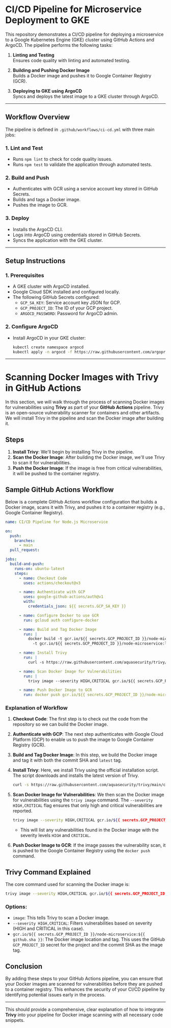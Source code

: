 # CI/CD Pipeline for Microservice Deployment to GKE

This repository demonstrates a CI/CD pipeline for deploying a microservice to a Google Kubernetes Engine (GKE) cluster using GitHub Actions and ArgoCD. The pipeline performs the following tasks:

1. **Linting and Testing**  
   Ensures code quality with linting and automated testing.

2. **Building and Pushing Docker Image**  
   Builds a Docker image and pushes it to Google Container Registry (GCR).

3. **Deploying to GKE using ArgoCD**  
   Syncs and deploys the latest image to a GKE cluster through ArgoCD.

---

## **Workflow Overview**

The pipeline is defined in `.github/workflows/ci-cd.yml` with three main jobs:

### 1. **Lint and Test**
- Runs `npm lint` to check for code quality issues.
- Runs `npm test` to validate the application through automated tests.

### 2. **Build and Push**
- Authenticates with GCR using a service account key stored in GitHub Secrets.
- Builds and tags a Docker image.
- Pushes the image to GCR.

### 3. **Deploy**
- Installs the ArgoCD CLI.
- Logs into ArgoCD using credentials stored in GitHub Secrets.
- Syncs the application with the GKE cluster.

---

## **Setup Instructions**

### 1. **Prerequisites**
- A GKE cluster with ArgoCD installed.
- Google Cloud SDK installed and configured locally.
- The following GitHub Secrets configured:
  - `GCP_SA_KEY`: Service account key JSON for GCP.
  - `GCP_PROJECT_ID`: The ID of your GCP project.
  - `ARGOCD_PASSWORD`: Password for ArgoCD admin.

### 2. **Configure ArgoCD**
- Install ArgoCD in your GKE cluster:
  ```bash
  kubectl create namespace argocd
  kubectl apply -n argocd -f https://raw.githubusercontent.com/argoproj/argo-cd/stable/manifests/install.yaml

---

# Scanning Docker Images with Trivy in GitHub Actions

In this section, we will walk through the process of scanning Docker images for vulnerabilities using **Trivy** as part of your **GitHub Actions** pipeline. Trivy is an open-source vulnerability scanner for containers and other artifacts. We will install Trivy in the pipeline and scan the Docker image after building it.

## Steps

1. **Install Trivy**: We'll begin by installing Trivy in the pipeline.
2. **Scan the Docker Image**: After building the Docker image, we'll use Trivy to scan it for vulnerabilities.
3. **Push the Docker Image**: If the image is free from critical vulnerabilities, it will be pushed to the container registry.

## Sample GitHub Actions Workflow

Below is a complete GitHub Actions workflow configuration that builds a Docker image, scans it with Trivy, and pushes it to a container registry (e.g., Google Container Registry).

```yaml
name: CI/CD Pipeline for Node.js Microservice

on:
  push:
    branches:
      - main
  pull_request:

jobs:
  build-and-push:
    runs-on: ubuntu-latest
    steps:
      - name: Checkout Code
        uses: actions/checkout@v3

      - name: Authenticate with GCP
        uses: google-github-actions/auth@v1
        with:
          credentials_json: ${{ secrets.GCP_SA_KEY }}

      - name: Configure Docker to use GCR
        run: gcloud auth configure-docker

      - name: Build and Tag Docker Image
        run: |
          docker build -t gcr.io/${{ secrets.GCP_PROJECT_ID }}/node-microservice:${{ github.sha }} \
            -t gcr.io/${{ secrets.GCP_PROJECT_ID }}/node-microservice:latest .

      - name: Install Trivy
        run: |
          curl -s https://raw.githubusercontent.com/aquasecurity/trivy/main/contrib/install.sh | sh

      - name: Scan Docker Image for Vulnerabilities
        run: |
          trivy image --severity HIGH,CRITICAL gcr.io/${{ secrets.GCP_PROJECT_ID }}/node-microservice:${{ github.sha }}

      - name: Push Docker Image to GCR
        run: docker push gcr.io/${{ secrets.GCP_PROJECT_ID }}/node-microservice:${{ github.sha }}
```

### Explanation of Workflow

1. **Checkout Code**: The first step is to check out the code from the repository so we can build the Docker image.
   
2. **Authenticate with GCP**: The next step authenticates with Google Cloud Platform (GCP) to enable us to push the image to Google Container Registry (GCR).

3. **Build and Tag Docker Image**: In this step, we build the Docker image and tag it with both the commit SHA and `latest` tag.

4. **Install Trivy**: Here, we install Trivy using the official installation script. The script downloads and installs the latest version of Trivy.

   ```bash
   curl -s https://raw.githubusercontent.com/aquasecurity/trivy/main/contrib/install.sh | sh
   ```

5. **Scan Docker Image for Vulnerabilities**: We then scan the Docker image for vulnerabilities using the `trivy image` command. The `--severity HIGH,CRITICAL` flag ensures that only high and critical vulnerabilities are reported.

   ```bash
   trivy image --severity HIGH,CRITICAL gcr.io/${{ secrets.GCP_PROJECT_ID }}/node-microservice:${{ github.sha }}
   ```

   - This will list any vulnerabilities found in the Docker image with the severity levels `HIGH` and `CRITICAL`.

6. **Push Docker Image to GCR**: If the image passes the vulnerability scan, it is pushed to the Google Container Registry using the `docker push` command.

## Trivy Command Explained

The core command used for scanning the Docker image is:

```bash
trivy image --severity HIGH,CRITICAL gcr.io/${{ secrets.GCP_PROJECT_ID }}/node-microservice:${{ github.sha }}
```

### Options:
- `image`: This tells Trivy to scan a Docker image.
- `--severity HIGH,CRITICAL`: Filters vulnerabilities based on severity (HIGH and CRITICAL in this case).
- `gcr.io/${{ secrets.GCP_PROJECT_ID }}/node-microservice:${{ github.sha }}`: The Docker image location and tag. This uses the GitHub `GCP_PROJECT_ID` secret for the project and the commit SHA as the image tag.

## Conclusion

By adding these steps to your GitHub Actions pipeline, you can ensure that your Docker images are scanned for vulnerabilities before they are pushed to a container registry. This enhances the security of your CI/CD pipeline by identifying potential issues early in the process.

--- 

This should provide a comprehensive, clear explanation of how to integrate **Trivy** into your pipeline for Docker image scanning with all necessary code snippets.

